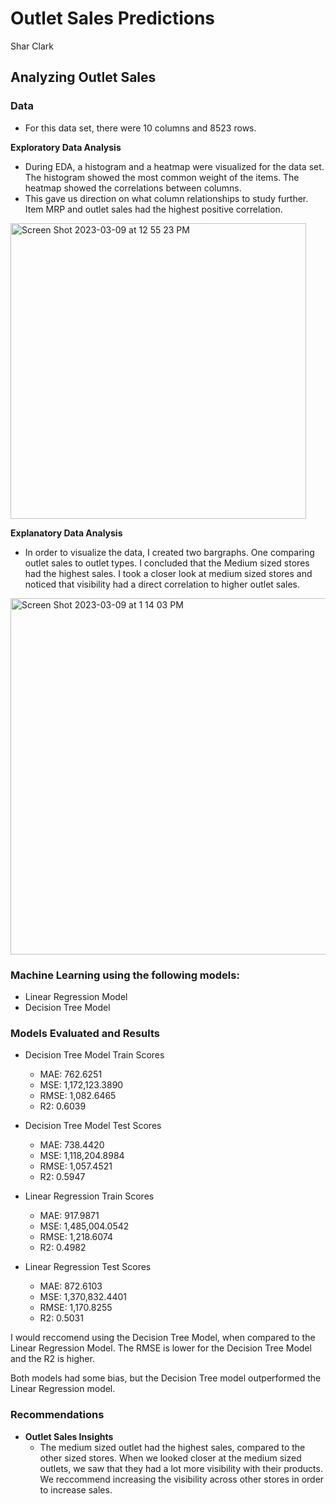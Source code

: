# Outlet Sales Predictions

Shar Clark

## Analyzing Outlet Sales

### Data
  - For this data set, there were 10 columns and 8523 rows. 

**Exploratory Data Analysis**
   - During EDA, a histogram and a heatmap were visualized for the data set. The histogram showed the most common weight of the items. The heatmap showed the correlations between columns.
   -  This gave us direction on what column relationships to study further. Item MRP and outlet sales had the highest positive correlation.
  
<img width="473" alt="Screen Shot 2023-03-09 at 12 55 23 PM" src="https://user-images.githubusercontent.com/123594410/224170533-1843f604-fece-4b12-b652-30498bf64277.png">

 **Explanatory Data Analysis**
   - In order to visualize the data, I created two bargraphs. One comparing outlet sales to outlet types. I concluded that the Medium sized stores had the highest sales. I took a closer look at medium sized stores and noticed that visibility had a direct correlation to higher outlet sales.
  
 <img width="570" alt="Screen Shot 2023-03-09 at 1 14 03 PM" src="https://user-images.githubusercontent.com/123594410/224170679-7644d67f-c1f3-4113-9f99-8aff1310dd8e.png">

  ### Machine Learning using the following models:
   - Linear Regression Model
   - Decision Tree Model
   
 ### Models Evaluated and Results
 
 - Decision Tree Model Train Scores
    - MAE: 762.6251 
    - MSE: 1,172,123.3890 
    - RMSE: 1,082.6465 
    - R2: 0.6039

- Decision Tree Model Test Scores
  - MAE: 738.4420 
  - MSE: 1,118,204.8984 
  - RMSE: 1,057.4521 
  - R2: 0.5947

- Linear Regression Train Scores
  - MAE: 917.9871 
  - MSE: 1,485,004.0542 
  - RMSE: 1,218.6074 
  - R2: 0.4982

- Linear Regression Test Scores
  - MAE: 872.6103 
  - MSE: 1,370,832.4401 
  - RMSE: 1,170.8255 
  - R2: 0.5031
  
I would reccomend using the Decision Tree Model, when compared to the Linear Regression Model. The RMSE is lower for the Decision Tree Model and the R2 is higher.

Both models had some bias, but the Decision Tree model outperformed the Linear Regression model. 

### Recommendations
  - **Outlet Sales Insights**
    - The medium sized outlet had the highest sales, compared to the other sized stores. When we looked closer at the medium sized outlets, we saw that they had a lot more visibility with their products. We reccommend increasing the visibility across other stores in order to increase sales.
